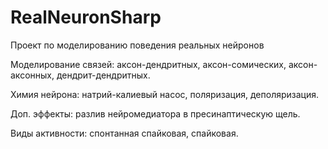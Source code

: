 # RealNeuronSharp
Проект по моделированию поведения реальных нейронов

Моделирование связей: аксон-дендритных, аксон-сомических, аксон-аксонных, дендрит-дендритных.

Химия нейрона: натрий-калиевый насос, поляризация, деполяризация.

Доп. эффекты: разлив нейромедиатора в пресинаптическую щель.

Виды активности: спонтанная спайковая, спайковая.
